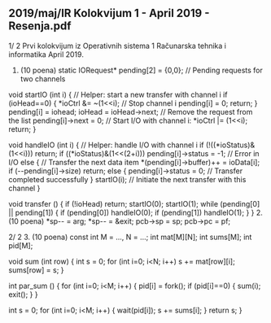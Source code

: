2019/maj/IR Kolokvijum 1 - April 2019 - Resenja.pdf
--------------------------------------------------------------------------------


1/  2
Prvi kolokvijum iz Operativnih sistema 1
Računarska tehnika i informatika
April 2019.
1. (10 poena)
static IORequest* pending[2] = {0,0}; // Pending requests for two channels

void startIO (int i) { // Helper: start a new transfer with channel i
  if (ioHead==0) {
    *ioCtrl &= ~(1<<i); // Stop channel i
    pending[i] = 0;
    return;
  }
  pending[i] = iohead;
  ioHead = ioHead->next; // Remove the request from the list
  pending[i]->next = 0;
  // Start I/O with channel i:
  *ioCtrl |= (1<<i);
  return;
}

void handleIO (int i) { // Helper: handle I/O with channel i
  if (!((*ioStatus)&(1<<i))) return;
  if ((*ioStatus)&(1<<(2+i)))
    pending[i]->status = -1;  // Error in I/O
  else {  // Transfer the next data item
    *(pending[i]->buffer)++ = ioData[i];
    if (--pending[i]->size)
      return;
    else {
      pending[i]->status = 0;  // Transfer completed successfully
  }
  startIO(i); // Initiate the next transfer with this channel
}

void transfer () {
  if (!ioHead) return;
  startIO(0);
  startIO(1);
  while (pending[0] || pending[1]) {
    if (pending[0]) handleIO(0);
    if (pending[1]) handleIO(1);
  }
}
2. (10 poena)
  *sp-- = arg;
  *sp-- = &exit;
  pcb->sp = sp;
  pcb->pc = pf;

2/  2
3. (10 poena)
const int M = ..., N = ...;
int mat[M][N];
int sums[M];
int pid[M];

void sum (int row) {
  int s = 0;
  for (int i=0; i<N; i++)
    s += mat[row][i];
  sums[row] = s;
}

int par_sum () {
  for (int i=0; i<M; i++) {
    pid[i] = fork();
    if (pid[i]==0) {
      sum(i);
      exit();
    }
  }

  int s = 0;
  for (int i=0; i<M; i++) {
    wait(pid[i]);
    s += sums[i];
  }
  return s;
}
